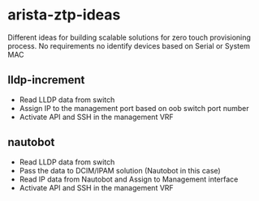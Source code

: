 # arista-ztp-ideas

Different ideas for building scalable solutions for zero touch provisioning process.
No requirements no identify devices based on Serial or System MAC

lldp-increment
---------------------
- Read LLDP data from switch
- Assign IP to the management port based on oob switch port number
- Activate API and SSH in the management VRF

nautobot
-----------
- Read LLDP data from switch
- Pass the data to DCIM/IPAM solution (Nautobot in this case)
- Read IP data from Nautobot and Assign to Management interface
- Activate API and SSH in the management VRF